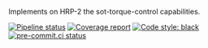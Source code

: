 Implements on HRP-2 the sot-torque-control capabilities.


[![Pipeline status](https://gitlab.laas.fr/stack-of-tasks/talos-torque-control/badges/master/pipeline.svg)](https://gitlab.laas.fr/stack-of-tasks/talos-torque-control/commits/master)
[![Coverage report](https://gitlab.laas.fr/stack-of-tasks/talos-torque-control/badges/master/coverage.svg?job=doc-coverage)](https://gepettoweb.laas.fr/doc/stack-of-tasks/talos-torque-control/master/coverage/)
[![Code style: black](https://img.shields.io/badge/code%20style-black-000000.svg)](https://github.com/psf/black)
[![pre-commit.ci status](https://results.pre-commit.ci/badge/github/stack-of-tasks/talos-torque-control/master.svg)](https://results.pre-commit.ci/latest/github/stack-of-tasks/talos-torque-control)
